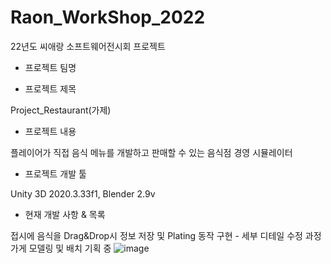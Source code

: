 # Raon_WorkShop_2022
22년도 씨애랑 소프트웨어전시회 프로젝트

- 프로젝트 팀명

- 프로젝트 제목

Project_Restaurant(가제)

- 프로젝트 내용

플레이어가 직접 음식 메뉴를 개발하고 판매할 수 있는 음식점 경영 시뮬레이터

- 프로젝트 개발 툴

Unity 3D 2020.3.33f1, Blender 2.9v

- 현재 개발 사항 & 목록

접시에 음식을 Drag&Drop시 정보 저장 및 Plating 동작 구현 - 세부 디테일 수정 과정
가게 모델링 및 배치 기획 중
![image](https://user-images.githubusercontent.com/75158889/202169057-005959ce-35cb-4051-8f0e-4cf060b7bc08.png)
